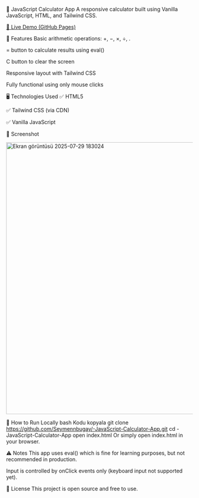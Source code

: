 🧮 JavaScript Calculator App
A responsive calculator built using Vanilla JavaScript, HTML, and Tailwind CSS.

[🔗 Live Demo (GitHub Pages)](https://seymennbugay.github.io/-JavaScript-Calculator-App/)

🚀 Features
Basic arithmetic operations: +, −, ×, ÷, .

= button to calculate results using eval()

C button to clear the screen

Responsive layout with Tailwind CSS

Fully functional using only mouse clicks

🖥️ Technologies Used
✅ HTML5

✅ Tailwind CSS (via CDN)

✅ Vanilla JavaScript

📸 Screenshot

<img width="1215" height="732" alt="Ekran görüntüsü 2025-07-29 183024" src="https://github.com/user-attachments/assets/1bede8fb-bb28-4fda-a9ba-bcd83b2d259a" />

📂 How to Run Locally
bash
Kodu kopyala
git clone https://github.com/Seymennbugay/-JavaScript-Calculator-App.git
cd -JavaScript-Calculator-App
open index.html
Or simply open index.html in your browser.

⚠️ Notes
This app uses eval() which is fine for learning purposes, but not recommended in production.

Input is controlled by onClick events only (keyboard input not supported yet).

📄 License
This project is open source and free to use.


